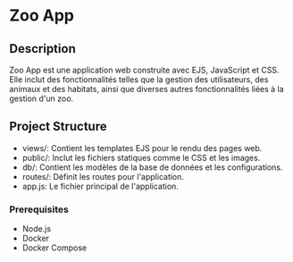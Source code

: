 # Zoo App

## Description
Zoo App est une application web construite avec EJS, JavaScript et CSS. Elle inclut des fonctionnalités telles que la gestion des utilisateurs, des animaux et des habitats, ainsi que diverses autres fonctionnalités liées à la gestion d'un zoo.

## Project Structure
- views/: Contient les templates EJS pour le rendu des pages web.
- public/: Inclut les fichiers statiques comme le CSS et les images.
- db/: Contient les modèles de la base de données et les configurations.
- routes/: Définit les routes pour l'application.
- app.js: Le fichier principal de l'application.

### Prerequisites
- Node.js
- Docker
- Docker Compose
